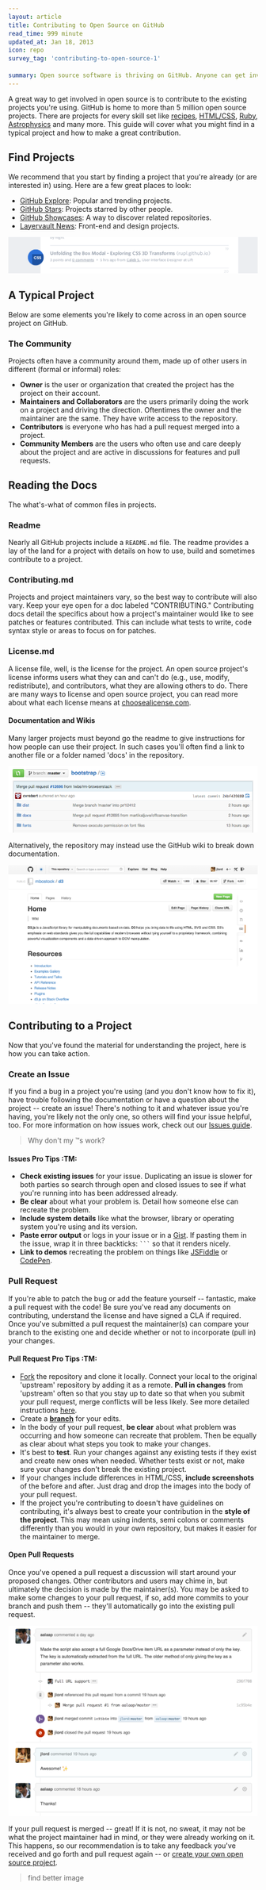 ```yaml
---
layout: article
title: Contributing to Open Source on GitHub
read_time: 999 minute
updated_at: Jan 18, 2013
icon: repo
survey_tag: 'contributing-to-open-source-1'

summary: Open source software is thriving on GitHub. Anyone can get involved and it's easy, too. This guide covers the basics about what to look for and what to do when contributing to open source projects.
---
```


<a id="intro" title="Intro" class="toc-item"></a>

A great way to get involved in open source is to contribute to the existing projects you're using. GitHub is home to more than 5 million open source projects. There are projects for every skill set like [recipes](https://github.com/sinker/tacofancy), [HTML/CSS](https://github.com/tobiasahlin/SpinKit), [Ruby](https://github.com/sferik/t), [Astrophysics](https://github.com/dfm/emcee) and many more. This guide will cover what you might find in a typical project and how to make a great contribution.

<a id="find" title="Find Projects" class="toc-item"></a>

## Find Projects

We recommend that you start by finding a project that you're already (or are interested in) using. Here are a few great places to look:

- [GitHub Explore](https://github.com/explore): Popular and trending projects.
- [GitHub Stars](https://github.com/stars?direction=desc&sort=created): Projects starred by other people.
- [GitHub Showcases](https://github.com/showcases): A way to discover related repositories.
- [Layervault News](http://news.layervault.com): Front-end and design projects.

![layervault](layervault.png)

<a id="project" title="A Typical Project" class="toc-item"></a>

## A Typical Project

Below are some elements you're likely to come across in an open source project on GitHub.

<a id="community" title="Community" class="toc-item"></a>

### The Community

Projects often have a community around them, made up of other users in different (formal or informal) roles:

- **Owner** is the user or organization that created the project has the project on their account.
- **Maintainers and Collaborators** are the users primarily doing the work on a project and driving the direction. Oftentimes the owner and the maintainer are the same. They have write access to the repository.
- **Contributors** is everyone who has had a pull request merged into a project.
- **Community Members** are the users who often use and care deeply about the project and are active in discussions for features and pull requests.

<a id="docs" title="Documentation" class="toc-item"></a>

## Reading the Docs

The what's-what of common files in projects.

### Readme

Nearly all GitHub projects include a `README.md` file. The readme provides a lay of the land for a project with details on how to use, build and sometimes contribute to a project.

### Contributing.md

Projects and project maintainers vary, so the best way to contribute will also vary. Keep your eye open for a doc labeled "CONTRIBUTING." Contributing docs detail the specifics about how a project's maintainer would like to see patches or features contributed. This can include what tests to write, code syntax style or areas to focus on for patches.

### License.md

A license file, well, is the license for the project. An open source project's license informs users what they can and can't do (e.g., use, modify, redistribute), and contributors, what they are allowing others to do. There are many ways to license and open source project, you can read more about what each license means at [choosealicense.com](http://www.choosealicense.com).

#### Documentation and Wikis

Many larger projects must beyond go the readme to give instructions for how people can use their project. In such cases you'll often find a link to another file or a folder named 'docs' in the repository.

![bootstrap docs](docs-folder.png)

Alternatively, the repository may instead use the GitHub wiki to break down documentation.

![d3 wiki](d3-wiki.png)

<a id="contributing" title="Contributing to a Project" class="toc-item"></a>

## Contributing to a Project

Now that you've found the material for understanding the project, here is how you can take action.

<a id="issues" title="Issues" class="toc-item"></a>

### Create an Issue

If you find a bug in a project you're using (and you don't know how to fix it), have trouble following the documentation or have a question about the project -- create an issue! There's nothing to it and whatever issue you're having, you're likely not the only one, so others will find your issue helpful, too. For more information on how issues work, check out our [Issues guide](http://guides.github.com/overviews/issues).

> Why don't my :tm:s work?

#### Issues Pro Tips :TM:

- **Check existing issues** for your issue. Duplicating an issue is slower for both parties so search through open and closed issues to see if what you're running into has been addressed already.
- **Be clear** about what your problem is. Detail how someone else can recreate the problem.
- **Include system details** like what the browser, library or operating system you're using and its version.
- **Paste error output** or logs in your issue or in a [Gist](http://gist.github.com). If pasting them in the issue, wrap it in three backticks: ` ``` ` so that it renders nicely.
- **Link to demos** recreating the problem on things like [JSFiddle](http://jsfiddle.net) or [CodePen](http://codepen.io).

<a id="prs" title="Pull Requests" class="toc-item"></a>

### Pull Request

If you're able to patch the bug or add the feature yourself -- fantastic, make a pull request with the code! Be sure you've read any documents on contributing, understand the license and have signed a CLA if required. Once you've submitted a pull request the maintainer(s) can compare your branch to the existing one and decide whether or not to incorporate (pull in) your changes.

#### Pull Request Pro Tips :TM:

- [Fork](http://guides.github.com/overviews/forking/) the repository and clone it locally. Connect your local to the original 'upstream' repository by adding it as a remote. **Pull in changes** from 'upstream' often so that you stay up to date so that when you submit your pull request, merge conflicts will be less likely. See more detailed instructions [here](https://help.github.com/articles/syncing-a-fork).
- Create a [**branch**](http://guides.github.com/overviews/flow/) for your edits.
- In the body of your pull request, **be clear** about what problem was occurring and how someone can recreate that problem. Then be equally as clear about what steps you took to make your changes.
- It's best to **test**. Run your changes against any existing tests if they exist and create new ones when needed. Whether tests exist or not, make sure your changes don't break the existing project.
- If your changes include differences in HTML/CSS, **include screenshots** of the before and after. Just drag and drop the images into the body of your pull request.
- If the project you're contributing to doesn't have guidelines on contributing, it's always best to create your contribution in the **style of the project**. This may mean using indents, semi colons or comments differently than you would in your own repository, but makes it easier for the maintainer to merge.

#### Open Pull Requests

Once you've opened a pull request a discussion will start around your proposed changes. Other contributors and users may chime in, but ultimately the decision is made by the maintainer(s). You may be asked to make some changes to your pull request, if so, add more commits to your branch and push them -- they'll automatically go into the existing pull request.

![pr convo](convo.png)

If your pull request is merged -- great! If it is not, no sweat, it may not be what the project maintainer had in mind, or they were already working on it. This happens, so our recommendation is to take any feedback you've received and go forth and pull request again -- or [create your own open source project](theotherguide).

> find better image
